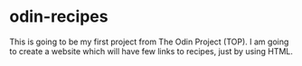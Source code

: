 # odin-recipes
This is going to be my first project from The Odin Project (TOP).
I am going to create a website which will have few links to
recipes, just by using HTML.